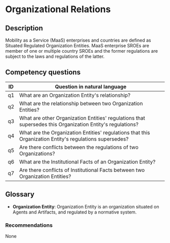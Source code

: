 # Organizational Relations

## Description
Mobility as a Service (MaaS) enterprises and countries are defined as Situated Regulated Organization Entities. MaaS enterprise SROEs are member of one or multiple country SROEs and the former regulations are subject to the laws and regulations of the latter.

## Competency questions

| ID | Question in natural language |
|---|---|
| q1 | What are an Organization Entity's relationship? |
| q2 | What are the relationship between two Organization Entities? |
| q3 | What are other Organization Entities' regulations that supersedes this Organization Entity's regulations? |
| q4 | What are the Organization Entities' regulations that this Organization Entity's regulations supersedes? |
| q5 | Are there conflicts between the regulations of two Organizations? |
| q6 | What are the Institutional Facts of an Organization Entity? |
| q7 | Are there conflicts of Institutional Facts between two Organization Entities? |

## Glossary

* **Organization Entity**: Organization Entity is an organization situated on Agents and Artifacts, and regulated by a normative system.

### Recommendations

None
